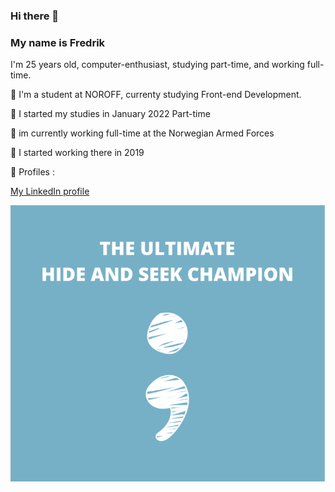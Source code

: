 ### Hi there 👋

### My name is Fredrik

I'm 25 years old, computer-enthusiast, studying part-time, and working full-time. 

🔭 I'm a student at NOROFF, currenty studying Front-end Development.

📆 I started my studies in January 2022 Part-time


💼 im currently working full-time at the Norwegian Armed Forces

💼 I started working there in 2019


💬 Profiles :

[My LinkedIn profile]("www.linkedin.com/in/fredrik-straume-3570352a4")





![alt text](<images/code.png>)
